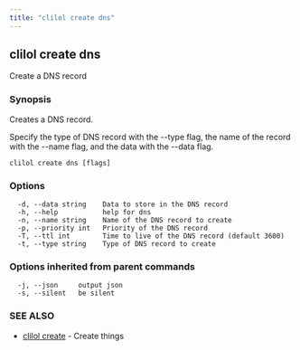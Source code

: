 ```yaml
---
title: "clilol create dns"
---
```

## clilol create dns

Create a DNS record

### Synopsis

Creates a DNS record.

Specify the type of DNS record with the --type flag,
the name of the record with the --name flag,
and the data with the --data flag.

```
clilol create dns [flags]
```

### Options

```
  -d, --data string    Data to store in the DNS record
  -h, --help           help for dns
  -n, --name string    Name of the DNS record to create
  -p, --priority int   Priority of the DNS record
  -T, --ttl int        Time to live of the DNS record (default 3600)
  -t, --type string    Type of DNS record to create
```

### Options inherited from parent commands

```
  -j, --json     output json
  -s, --silent   be silent
```

### SEE ALSO

* [clilol create](clilol_create.md)	 - Create things

